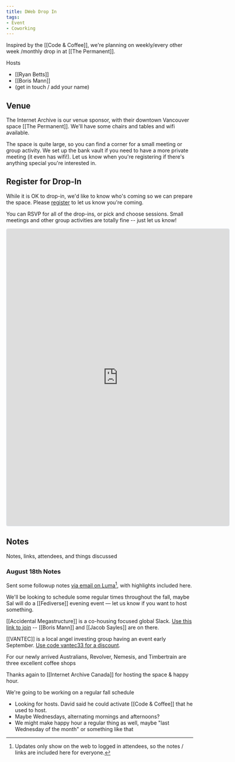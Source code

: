 ```yaml
---
title: DWeb Drop In
tags:
- Event
- Coworking
---
```


Inspired by the [[Code & Coffee]], we're planning on  weekly/every other week /monthly drop in at [[The Permanent]]. 

Hosts
* [[Ryan Betts]]
* [[Boris Mann]]
* (get in touch / add your name)

## Venue

The Internet Archive is our venue sponsor, with their downtown Vancouver space [[The Permanent]]. We'll have some chairs and tables and wifi available.

The space is quite large, so you can find a corner for a small meeting or group activity. We set up the bank vault if you need to have a more private meeting (it even has wifi!). Let us know when you're registering if there's anything special you're interested in.

## Register for Drop-In

While it is OK to drop-in, we'd like to know who's coming so we can prepare the space. Please [register](https://lu.ma/dwebyvr-dropin) to let us know you're coming.

You can RSVP for all of the drop-ins, or pick and choose sessions. Small meetings and other group activities are totally fine -- just let us know!

<iframe src="https://lu.ma/embed-checkout/evt-7hN9Y19HjdfE137" width="600" height="800" frameborder="0" style="border: 1px solid #bfcbda88; border-radius: 4px;" allowfullscreen="" aria-hidden="false" tabindex="0" ></iframe>

## Notes

Notes, links, attendees, and things discussed

### August 18th Notes

Sent some followup notes [via email on Luma](https://lu.ma/ep/ep-8edhtXSB6q)[^1], with highlights included here.

[^1]: Updates only show on the web to logged in attendees, so the notes / links are included here for everyone.

We'll be looking to schedule some regular times throughout the fall, maybe Sal will do a [[Fediverse]] evening event — let us know if you want to host something.

[[​Accidental Megastructure]] is a co-housing focused global Slack. [Use this link to join](https://join.slack.com/share/enQtNTc3MDYyMDUzMTI2OC1lZWRjZDU5MmFjODE2OTQ5OTBiMGQzNTdhOWEyOWE2MzRlYTdiZTVjNjExMmVjY2U0NzJiZjBjOTJlMGUxMTc2) -- [[Boris Mann]] and [[Jacob Sayles]] are on there.

​[[VANTEC]] is a local angel investing group having an event early September. [Use code vantec33 for a discount](https://www.vantec.ca/events/vantec-meeting-meet-the-investors).

​For our newly arrived Australians, Revolver, Nemesis, and Timbertrain are three excellent coffee shops

​Thanks again to [[Internet Archive Canada]] for hosting the space & happy hour.

We're going to be working on a regular fall schedule 
* Looking for hosts. David said he could activate [[Code & Coffee]] that he used to host.
* Maybe Wednesdays, alternating mornings and afternoons?
* We might make happy hour a regular thing as well, maybe "last Wednesday of the month" or something like that